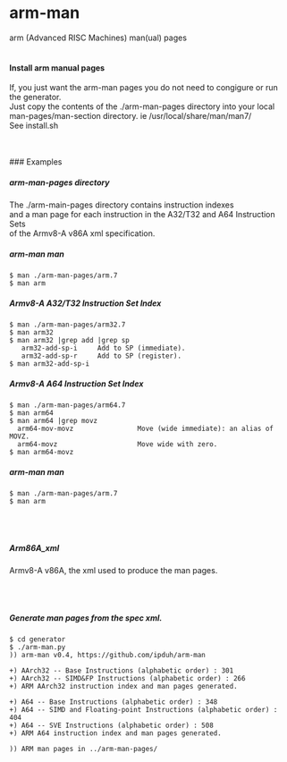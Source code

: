 # arm-man
arm (Advanced RISC Machines) man(ual) pages
<br>
<br>
#### Install arm manual pages
  If, you just want the arm-man pages you
do not need to congigure or run the generator.
<br>
Just copy the contents of the ./arm-man-pages directory
into your local man-pages/man-section directory.
ie /usr/local/share/man/man7/
<br>
See install.sh

<br>
<br>
### Examples

##### arm-man-pages directory
The ./arm-main-pages directory contains instruction indexes <br>
and a man page for each instruction in the A32/T32 and A64 Instruction Sets <br>
of the Armv8-A v86A xml specification.

##### arm-man man
```
$ man ./arm-man-pages/arm.7
$ man arm
```

##### Armv8-A A32/T32 Instruction Set Index
```
$ man ./arm-man-pages/arm32.7
$ man arm32
$ man arm32 |grep add |grep sp
   arm32-add-sp-i     Add to SP (immediate).
   arm32-add-sp-r     Add to SP (register).
$ man arm32-add-sp-i
```

##### Armv8-A A64 Instruction Set Index
```
$ man ./arm-man-pages/arm64.7
$ man arm64
$ man arm64 |grep movz
  arm64-mov-movz                Move (wide immediate): an alias of MOVZ.
  arm64-movz                    Move wide with zero.
$ man arm64-movz
```

##### arm-man man
```
$ man ./arm-man-pages/arm.7
$ man arm
```

<br>
<br>

##### Arm86A_xml
Armv8-A v86A, the xml used to produce the man pages.

<br>
<br>

##### Generate man pages from the spec xml.
```
$ cd generator
$ ./arm-man.py
)) arm-man v0.4, https://github.com/ipduh/arm-man

+) AArch32 -- Base Instructions (alphabetic order) : 301
+) AArch32 -- SIMD&FP Instructions (alphabetic order) : 266
+) ARM AArch32 instruction index and man pages generated.

+) A64 -- Base Instructions (alphabetic order) : 348
+) A64 -- SIMD and Floating-point Instructions (alphabetic order) : 404
+) A64 -- SVE Instructions (alphabetic order) : 508
+) ARM A64 instruction index and man pages generated.

)) ARM man pages in ../arm-man-pages/

```


